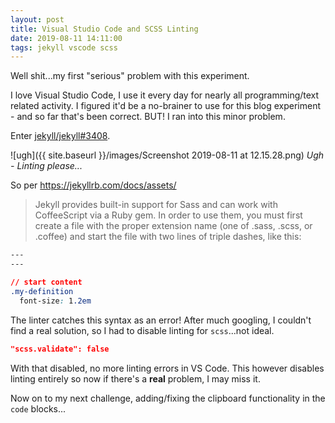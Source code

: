 ```yaml
---
layout: post
title: Visual Studio Code and SCSS Linting
date: 2019-08-11 14:11:00
tags: jekyll vscode scss
---
```


Well shit...my first "serious" problem with this experiment.

I love Visual Studio Code, I use it every day for nearly all programming/text related activity.  I figured it'd be a no-brainer to use for this blog experiment - and so far that's been correct.  BUT! I ran into this minor problem.

Enter [jekyll/jekyll#3408](https://github.com/jekyll/jekyll/issues/3408).

![ugh]({{ site.baseurl }}/images/Screenshot 2019-08-11 at 12.15.28.png)
*Ugh - Linting please...*

So per https://jekyllrb.com/docs/assets/

>Jekyll provides built-in support for Sass and can work with CoffeeScript via a Ruby gem. In order to use them, you must first create a file with the proper extension name (one of .sass, .scss, or .coffee) and start the file with two lines of triple dashes, like this:

```css
---
---

// start content
.my-definition
  font-size: 1.2em
```

The linter catches this syntax as an error!  After much googling, I couldn't find a real solution, so I had to disable linting for `scss`...not ideal.

```json
"scss.validate": false
```

With that disabled, no more linting errors in VS Code.  This however disables linting entirely so now if there's a **real** problem, I may miss it.

Now on to my next challenge, adding/fixing the clipboard functionality in the `code` blocks...